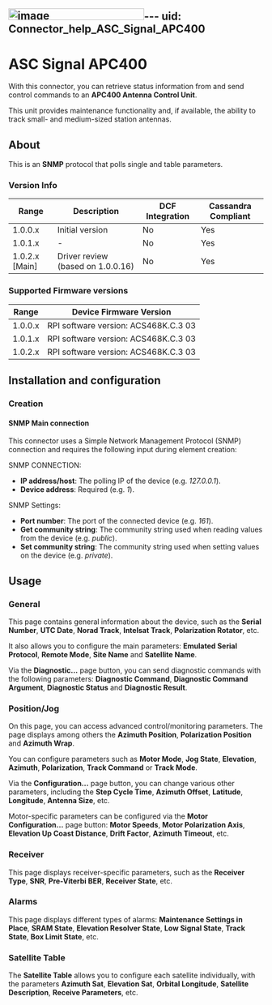 <img width="268" height="23" alt="image" src="https://github.com/user-attachments/assets/955d11ba-472e-40e5-bda4-597a0bcb9c86" />---
uid: Connector_help_ASC_Signal_APC400
---

# ASC Signal APC400

With this connector, you can retrieve status information from and send control commands to an **APC400 Antenna Control Unit**.

This unit provides maintenance functionality and, if available, the ability to track small- and medium-sized station antennas.

## About

This is an **SNMP** protocol that polls single and table parameters.

### Version Info

| Range | Description | DCF Integration | Cassandra Compliant |
|------------------|-----------------|---------------------|-------------------------|
| 1.0.0.x          | Initial version | No                  | Yes                     |
| 1.0.1.x          | - | No                  | Yes                     |
| 1.0.2.x [Main]         | Driver review (based on 1.0.0.16) | No                  | Yes                     |

### Supported Firmware versions

| Range     | Device Firmware Version              |
|------------------|--------------------------------------|
| 1.0.0.x          | RPI software version: ACS468K.C.3 03 |
| 1.0.1.x          | RPI software version: ACS468K.C.3 03 |
| 1.0.2.x          | RPI software version: ACS468K.C.3 03 |

## Installation and configuration

### Creation

#### SNMP Main connection

This connector uses a Simple Network Management Protocol (SNMP) connection and requires the following input during element creation:

SNMP CONNECTION:

- **IP address/host**: The polling IP of the device (e.g. *127.0.0.1*).
- **Device address**: Required (e.g. *1*).

SNMP Settings:

- **Port number**: The port of the connected device (e.g. *161*).
- **Get community string**: The community string used when reading values from the device (e.g. *public*).
- **Set community string**: The community string used when setting values on the device (e.g. *private*).

## Usage

### General

This page contains general information about the device, such as the **Serial Number**, **UTC Date**, **Norad Track**, **Intelsat Track**, **Polarization Rotator**, etc.

It also allows you to configure the main parameters: **Emulated Serial Protocol**, **Remote Mode**, **Site Name** and **Satellite Name**.

Via the **Diagnostic...** page button, you can send diagnostic commands with the following parameters: **Diagnostic Command**, **Diagnostic Command Argument**, **Diagnostic Status** and **Diagnostic Result**.

### Position/Jog

On this page, you can access advanced control/monitoring parameters. The page displays among others the **Azimuth Position**, **Polarization Position** and **Azimuth Wrap**.

You can configure parameters such as **Motor Mode**, **Jog State**, **Elevation**, **Azimuth**, **Polarization**, **Track Command** or **Track Mode**.

Via the **Configuration...** page button, you can change various other parameters, including the **Step Cycle Time**, **Azimuth Offset**, **Latitude**, **Longitude**, **Antenna Size**, etc.

Motor-specific parameters can be configured via the **Motor Configuration...** page button: **Motor Speeds**, **Motor Polarization Axis**, **Elevation Up Coast Distance**, **Drift Factor**, **Azimuth Timeout**, etc.

### Receiver

This page displays receiver-specific parameters, such as the **Receiver Type**, **SNR**, **Pre-Viterbi BER**, **Receiver State**, etc.

### Alarms

This page displays different types of alarms: **Maintenance Settings in Place**, **SRAM State**, **Elevation Resolver State**, **Low Signal State**, **Track State**, **Box Limit State**, etc.

### Satellite Table

The **Satellite Table** allows you to configure each satellite individually, with the parameters **Azimuth Sat**, **Elevation Sat**, **Orbital Longitude**, **Satellite Description**, **Receive Parameters**, etc.
